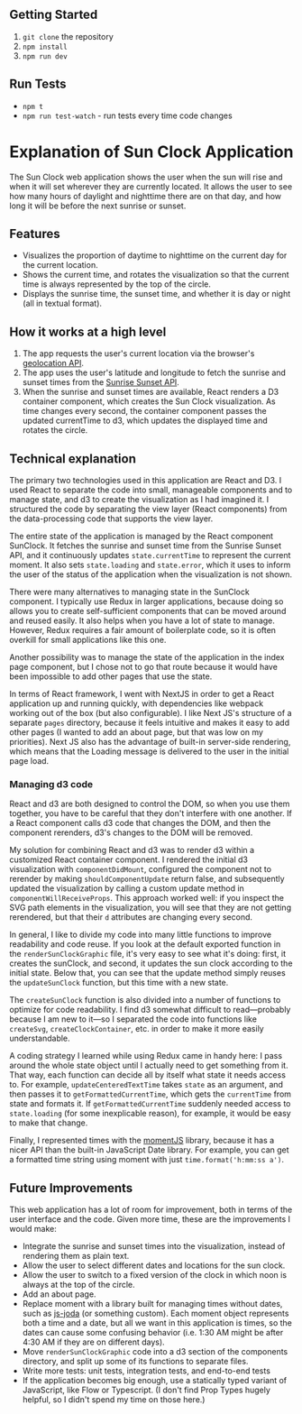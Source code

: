 ## Getting Started

1. `git clone` the repository
2. `npm install`
3. `npm run dev`

## Run Tests

* `npm t`
* `npm run test-watch` - run tests every time code changes

# Explanation of Sun Clock Application

The Sun Clock web application shows the user when the sun will rise and when it
will set wherever they are currently located. It allows the user to see how many
hours of daylight and nighttime there are on that day, and how long it will be
before the next sunrise or sunset.

## Features

* Visualizes the proportion of daytime to nighttime on the current day for the
  current location.
* Shows the current time, and rotates the visualization so that the current time
  is always represented by the top of the circle.
* Displays the sunrise time, the sunset time, and whether it is day or night
  (all in textual format).

## How it works at a high level

1. The app requests the user's current location via the browser's
   [geolocation API](https://developer.mozilla.org/en-US/docs/Web/API/Geolocation/getCurrentPosition).
2. The app uses the user's latitude and longitude to fetch the sunrise and
   sunset times from the [Sunrise Sunset API](https://sunrise-sunset.org/api).
3. When the sunrise and sunset times are available, React renders a D3 container
   component, which creates the Sun Clock visualization. As time changes every
   second, the container component passes the updated currentTime to d3, which
   updates the displayed time and rotates the circle.

## Technical explanation

The primary two technologies used in this application are React and D3. I used
React to separate the code into small, manageable components and to manage
state, and d3 to create the visualization as I had imagined it. I structured the
code by separating the view layer (React components) from the data-processing
code that supports the view layer.

The entire state of the application is managed by the React component SunClock.
It fetches the sunrise and sunset time from the Sunrise Sunset API, and it
continuously updates `state.currentTime` to represent the current moment. It
also sets `state.loading` and `state.error`, which it uses to inform the user of
the status of the application when the visualization is not shown.

There were many alternatives to managing state in the SunClock component. I
typically use Redux in larger applications, because doing so allows you to
create self-sufficient components that can be moved around and reused easily. It
also helps when you have a lot of state to manage. However, Redux requires a
fair amount of boilerplate code, so it is often overkill for small applications
like this one.

Another possibility was to manage the state of the application in the index page
component, but I chose not to go that route because it would have been
impossible to add other pages that use the state.

In terms of React framework, I went with NextJS in order to get a React
application up and running quickly, with dependencies like webpack working out
of the box (but also configurable). I like Next JS's structure of a separate
`pages` directory, because it feels intuitive and makes it easy to add other
pages (I wanted to add an about page, but that was low on my priorities). Next
JS also has the advantage of built-in server-side rendering, which means that
the Loading message is delivered to the user in the initial page load.

### Managing d3 code

React and d3 are both designed to control the DOM, so when you use them
together, you have to be careful that they don't interfere with one another. If
a React component calls d3 code that changes the DOM, and then the component
rerenders, d3's changes to the DOM will be removed.

My solution for combining React and d3 was to render d3 within a customized
React container component. I rendered the initial d3 visualization with
`componentDidMount`, configured the component not to rerender by making
`shouldComponentUpdate` return false, and subsequently updated the visualization
by calling a custom update method in `componentWillReceiveProps`. This approach
worked well: if you inspect the SVG path elements in the visualization, you will
see that they are not getting rerendered, but that their `d` attributes are
changing every second.

In general, I like to divide my code into many little functions to improve
readability and code reuse. If you look at the default exported function in the
`renderSunClockGraphic` file, it's very easy to see what it's doing: first, it
creates the sunClock, and second, it updates the sun clock according to the
initial state. Below that, you can see that the update method simply reuses the
`updateSunClock` function, but this time with a new state.

The `createSunClock` function is also divided into a number of functions to
optimize for code readability. I find d3 somewhat difficult to read—probably
because I am new to it—so I separated the code into functions like `createSvg`,
`createClockContainer`, etc. in order to make it more easily understandable.

A coding strategy I learned while using Redux came in handy here: I pass around
the whole state object until I actually need to get something from it. That way,
each function can decide all by itself what state it needs access to. For
example, `updateCenteredTextTime` takes `state` as an argument, and then passes
it to `getFormattedCurrentTime`, which gets the `currentTime` from state and
formats it. If `getFormattedCurrentTime` suddenly needed access to
`state.loading` (for some inexplicable reason), for example, it would be easy to
make that change.

Finally, I represented times with the [momentJS](https://momentjs.com/) library,
because it has a nicer API than the built-in JavaScript Date library. For
example, you can get a formatted time string using moment with just
`time.format('h:mm:ss a')`.

## Future Improvements

This web application has a lot of room for improvement, both in terms of the
user interface and the code. Given more time, these are the improvements I would
make:

* Integrate the sunrise and sunset times into the visualization, instead of
  rendering them as plain text.
* Allow the user to select different dates and locations for the sun clock.
* Allow the user to switch to a fixed version of the clock in which noon is
  always at the top of the circle.
* Add an about page.
* Replace moment with a library built for managing times without dates, such as
  [js-joda](https://js-joda.github.io/js-joda/) (or something custom). Each
  moment object represents both a time and a date, but all we want in this
  application is times, so the dates can cause some confusing behavior (i.e.
  1:30 AM might be after 4:30 AM if they are on different days).
* Move `renderSunClockGraphic` code into a d3 section of the components
  directory, and split up some of its functions to separate files.
* Write more tests: unit tests, integration tests, and end-to-end tests
* If the application becomes big enough, use a statically typed variant of
  JavaScript, like Flow or Typescript. (I don't find Prop Types hugely helpful,
  so I didn't spend my time on those here.)
